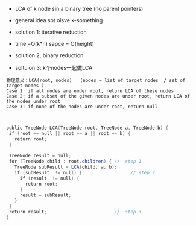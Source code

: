 - LCA of k node sin a binary tree (no parent pointers)

- general idea sot olsve k-something

- solution 1: iterative reduction
- time =O(k*n) sapce = O(height)


- solution 2; binary reduction


- soltuion 3: k个nodes一起做LCA

```
物‌理‌意‌义‌：‌LCA(root,‌ ‌nodes)‌ ‌  (nodes = list of target nodes  / set of target nodes )
Case‌ ‌1:‌ ‌if‌ ‌all‌ ‌nodes‌ ‌are‌ ‌under‌ ‌root,‌ ‌return‌ ‌LCA‌ ‌of‌ ‌these‌ ‌nodes‌ ‌
Case‌ ‌2:‌ ‌if‌ ‌a‌ ‌subset‌ ‌of‌ ‌the‌ ‌given‌ ‌nodes‌ ‌are‌ ‌under‌ ‌root,‌ ‌return‌ ‌LCA‌ ‌of‌ ‌the‌ ‌nodes‌ ‌under‌ ‌root‌ ‌
Case‌ ‌3:‌ ‌if‌ ‌none‌ ‌of‌ ‌the‌ ‌nodes‌ ‌are‌ ‌under‌ ‌root,‌ ‌return‌ ‌null‌ ‌



```


```java
public‌‌ ‌TreeNode‌ ‌‌LCA‌(TreeNode‌ ‌root,‌ ‌TreeNode‌ ‌a,‌ ‌TreeNode‌ ‌b)‌ ‌{‌ ‌
 ‌‌if‌‌ ‌(root‌ ‌==‌ ‌‌null‌‌ ‌||‌ ‌root‌ ‌==‌ ‌a‌ ‌||‌ ‌root‌ ‌==‌ ‌b)‌ ‌{‌ ‌
   ‌‌return‌‌ ‌root;‌ ‌
 ‌}‌ ‌
 ‌
 ‌TreeNode‌ ‌result‌ ‌=‌ ‌‌null‌;‌ ‌
 ‌‌for‌‌ ‌(TreeNode‌ ‌child‌ ‌:‌ ‌root.children)‌ ‌{‌ ‌‌//‌  ‌step‌ ‌1‌ ‌
   ‌TreeNode‌ ‌subResult‌ ‌=‌ ‌LCA(child,‌ ‌a,‌ ‌b);‌ ‌
   ‌‌if‌‌ ‌(‌subResult‌  ‌!=‌ ‌‌null‌)‌ ‌{‌                  ‌‌//‌ ‌step‌ ‌2‌ ‌
     ‌if‌ ‌(‌result‌  ‌!=‌ ‌null)‌ ‌{‌ ‌
       ‌return‌ ‌root;‌ ‌
     ‌}‌ ‌
     ‌result‌ ‌=‌ ‌subResult;‌ ‌
   ‌}‌ ‌
 ‌}‌ ‌
 ‌‌return‌‌ ‌result;‌                         ‌‌//‌  ‌step‌ ‌3‌ ‌
}‌ ‌
```